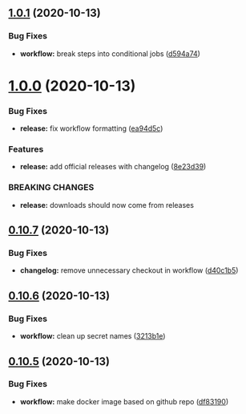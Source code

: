 ## [1.0.1](https://github.com/bsord/sonny/compare/1.0.0...1.0.1) (2020-10-13)


### Bug Fixes

* **workflow:** break steps into conditional jobs ([d594a74](https://github.com/bsord/sonny/commit/d594a748b019380e96adac851497fd3e75d7fe32))



# [1.0.0](https://github.com/bsord/sonny/compare/0.10.7...1.0.0) (2020-10-13)


### Bug Fixes

* **release:** fix workflow formatting ([ea94d5c](https://github.com/bsord/sonny/commit/ea94d5c0ee4d3d3e74807febeb525e075b8bfaaa))


### Features

* **release:** add official releases with changelog ([8e23d39](https://github.com/bsord/sonny/commit/8e23d39db2fd4824c739bf09b408cb006f896a93))


### BREAKING CHANGES

* **release:** downloads should now come from releases



## [0.10.7](https://github.com/bsord/sonny/compare/0.10.6...0.10.7) (2020-10-13)


### Bug Fixes

* **changelog:** remove unnecessary checkout in workflow ([d40c1b5](https://github.com/bsord/sonny/commit/d40c1b503609a98008327f22bc8e04114400e9c5))



## [0.10.6](https://github.com/bsord/sonny/compare/0.10.5...0.10.6) (2020-10-13)


### Bug Fixes

* **workflow:** clean up secret names ([3213b1e](https://github.com/bsord/sonny/commit/3213b1e8bc7ea710b1ff478222cf54e7deec2bfa))



## [0.10.5](https://github.com/bsord/sonny/compare/0.10.4...0.10.5) (2020-10-13)


### Bug Fixes

* **workflow:** make docker image based on github repo ([df83190](https://github.com/bsord/sonny/commit/df83190d5553a964d3660e1146dd98e024f9d341))



